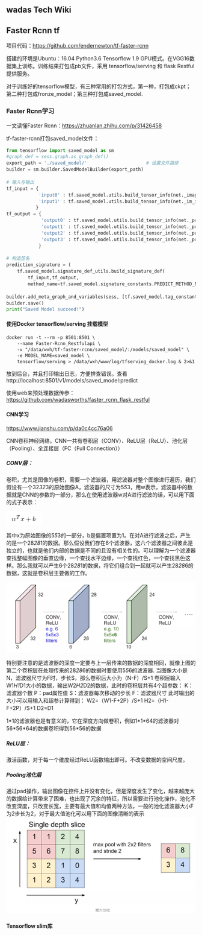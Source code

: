 ## wadas Tech Wiki

## Faster Rcnn tf

项目代码：https://github.com/endernewton/tf-faster-rcnn 

搭建的环境是Ubuntu：16.04 Python3.6 Tensorflow 1.9 GPU模式。在VGG16数据集上训练。训练结果打包成pb文件，采用
tensorflow/serving 和 flask Restful提供服务。

对于训练好的tensorflow模型，有三种常用的打包方式，第一种，打包成ckpt；第二种打包成fronze_model；第三种打包成saved_model.

### Faster Rcnn学习

一文读懂Faster Rcnn：https://zhuanlan.zhihu.com/p/31426458

tf-faster-rcnn打包saved_model文件：

```python
from tensorflow import saved_model as sm
#graph_def = sess.graph.as_graph_def()
export_path = './saved_model/'                      # 设置文件路径
builder = sm.builder.SavedModelBuilder(export_path)

# 输入与输出
tf_input = {
            'input0' : tf.saved_model.utils.build_tensor_info(net._image),
            'input1' : tf.saved_model.utils.build_tensor_info(net._im_info)
           }
tf_output = {
             'output0' : tf.saved_model.utils.build_tensor_info(net._predictions["cls_score"]),
             'output1' : tf.saved_model.utils.build_tensor_info(net._predictions["cls_prob"]),
             'output2' : tf.saved_model.utils.build_tensor_info(net._predictions["bbox_pred"]),
             'output3' : tf.saved_model.utils.build_tensor_info(net._predictions["rois"])
            }

# 构造签名
prediction_signature = (
    tf.saved_model.signature_def_utils.build_signature_def(
        tf_input,tf_output,
        method_name=tf.saved_model.signature_constants.PREDICT_METHOD_NAME))

builder.add_meta_graph_and_variables(sess, [tf.saved_model.tag_constants.SERVING], signature_def_map={'tf_faster_rcnn_cls': prediction_signature})
builder.save()
print("Saved Model succeed!")
```

#### 使用Docker tensorflow/serving 挂载模型

```
docker run -t --rm -p 8501:8501 \
    --name Faster-Rcnn_Restfulapi \
	-v "/data/wxh/tf-faster-rcnn/saved_model/:/models/saved_model" \
    -e MODEL_NAME=saved_model \
    tensorflow/serving > /data/wxh/www/log/tfserving_docker.log & 2>&1
```

放到后台，并且打印输出日志，方便排查错误。查看 http://localhost:8501/v1/models/saved_model:predict

使用web来预处理数据传参：https://github.com/wadasworths/faster_rcnn_flask_restful

#### CNN学习 

https://www.jianshu.com/p/da0c4cc76a06

CNN卷积神经网络，CNN一共有卷积层（CONV）、ReLU层（ReLU）、池化层（Pooling）、全连接层（FC（Full Connection））

##### CONV层：

卷积，尤其是图像的卷积，需要一个滤波器，用滤波器对整个图像进行遍历，我们假设有一个32*32*3的原始图像A，滤波器的尺寸为5*5*3，用w表示，滤波器中的数据就是CNN的参数的一部分，那么在使用滤波器w对A进行滤波的话，可以用下面的式子表示：

![](images/cnn_filter.png)

其中x为原始图像的5*5*3的一部分，b是偏置项置为1。在对A进行滤波之后，产生的是一个28*28*1的数据。那么假设我们存在6个滤波器，这六个滤波器之间彼此是独立的，也就是他们内部的数据是不同的且没有相关性的。可以理解为一个滤波器查找整幅图像的垂直边缘，一个查找水平边缘，一个查找红色，一个查找黑色这样。那么我就可以产生6个28*28*1的数据，将它们组合到一起就可以产生28*28*6的数据，这就是卷积层主要做的工作。

![](images/cnn_process.png)

特别要注意的是滤波器的深度一定要与上一层传来的数据的深度相同，就像上图的第二个卷积层在处理传来的28*28*6的数据时要使用5*5*6的滤波器.
当图像大小是N，滤波器尺寸为F时，步长S，那么卷积后大小为（N-F）/S+1
卷积层输入W1*H1*D1大小的数据，输出W2*H2*D2的数据，此时的卷积层共有4个超参数：
K：滤波器个数
P：pad属性值
S：滤波器每次移动的步长
F：滤波器尺寸
此时输出的大小可以用输入和超参计算得到：
W2=（W1-F+2P）/S+1
H2=（H1-F+2P）/S+1
D2=D1

1\*1的滤波器也是有意义的，它在深度方向做卷积，例如1\*1\*64的滤波器对56\*56\*64的数据卷积得到56\*56的数据

##### ReLU层：

激活函数，对于每一个维度经过ReLU函数输出即可。不改变数据的空间尺度。

##### Pooling池化层

通过pad操作，输出图像在控件上并没有变化，但是深度发生了变化，越来越庞大的数据给计算带来了困难，也出现了冗余的特征，所以需要进行池化操作，池化不改变深度，只改变长宽，主要有最大值和均值两种方法，一般的池化滤波器大小F为2步长为2，对于最大值池化可以用下面的图像清晰的表示
![](images/max_pooling.png)


#### Tensorflow slim库

